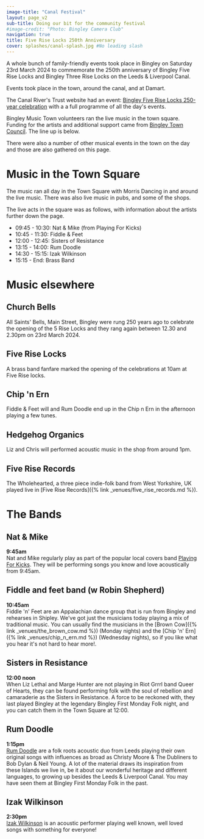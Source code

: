 ```yaml
---
image-title: "Canal Festival" 
layout: page_v2
sub-title: Doing our bit for the community festival
#image-credit: "Photo: Bingley Camera Club"
navigation: true
title: Five Rise Locks 250th Anniversary
cover: splashes/canal-splash.jpg #No leading slash
---
```


A whole bunch of family-friendly events took place in Bingley on Saturday 23rd March 2024 to commemorate the 250th anniversary of Bingley Five Rise Locks and Bingley Three Rise Locks on the Leeds & Liverpool Canal.

Events took place in the town, around the canal, and at Damart.

The Canal River's Trust website had an event: [Bingley Five Rise Locks 250-year celebration](https://canalrivertrust.org.uk/things-to-do/events/canal-events-canal-festivals/2024-03-23-bingley-five-rise-locks-250-year-celebration) with a a full programme of all the day's events.

Bingley Music Town volunteers ran the live music in the town square. Funding for the artists and additional support came from [Bingley Town Council](https://bingleytowncouncil.gov.uk/). The line up is below.

There were also a number of other musical events in the town on the day and those are also gathered on this page.


# Music in the Town Square

The music ran all day in the Town Square with Morris Dancing in and around the live music. There was also live music in pubs, and some of the shops.

The live acts in the square was as follows, with information about the artists further down the page.  

* 09:45 - 10:30: Nat & Mike (from Playing For Kicks)
* 10:45 - 11:30: Fiddle & Feet
* 12:00 - 12:45: Sisters of Resistance
* 13:15 - 14:00: Rum Doodle
* 14:30 - 15:15: Izak Wilkinson
* 15:15 - End: Brass Band

# Music elsewhere

## Church Bells

All Saints' Bells, Main Street, Bingley were rung 250 years ago to celebrate the opening of the 5 Rise Locks and they rang again between 12.30 and 2.30pm on 23rd March 2024.

## Five Rise Locks

A brass band fanfare marked the opening of the celebrations at 10am at Five Rise locks.

## Chip 'n Ern

Fiddle & Feet will and Rum Doodle end up in the Chip n Ern in the afternoon playing a few tunes.

## Hedgehog Organics

Liz and Chris will performed acoustic music in the shop from around 1pm.

## Five Rise Records

The Wholehearted, a three piece indie-folk band from West Yorkshire, UK played live in [Five Rise Records]({% link _venues/five_rise_records.md %}).

# The Bands

## Nat & Mike 

**9:45am**<br>Nat and Mike regularly play as part of the popular local covers band [Playing For Kicks](https://playingforkicks.co.uk/). They will be performing songs you know and love acoustically from 9:45am.

## Fiddle and feet band (w Robin Shepherd)

**10:45am**<br>Fiddle 'n' Feet are an Appalachian dance group that is run from Bingley and rehearses in Shipley. We've got just the musicians today playing a mix of traditional music. You can usually find the musicians in the [Brown Cow]({% link _venues/the_brown_cow.md %}) (Monday nights) and the [Chip 'n' Ern]({% link _venues/chip_n_ern.md %}) (Wednesday nights), so if you like what you hear it's not hard to hear more!. 

## Sisters in Resistance 

**12:00 noon**<br>When Liz Lethal and Marge Hunter are not playing in Riot Grrrl band Queer of Hearts, they can be found  performing folk with the soul of rebellion and camaraderie as the Sisters in Resistance. A force to be reckoned with, they last played Bingley at the legendary Bingley First Monday Folk night, and you can catch them in the Town Square at 12:00. 

## Rum Doodle

**1:15pm**<br>[Rum Doodle](https://www.facebook.com/rumdoodle1000) are a folk roots acoustic duo from Leeds playing their own original songs with influences as broad as Christy Moore & The Dubliners to Bob Dylan & Neil Young. A lot of the material draws its inspiration from these Islands we live in, be it about our wonderful heritage and different languages, to growing up besides the Leeds & Liverpool Canal. You may have seen them at Bingley First Monday Folk in the past.

## Izak Wilkinson

**2:30pm**<br>[Izak Wilkinson](https://www.facebook.com/IzakWilkinson/) is an acoustic performer playing well known, well loved songs with something for everyone!

